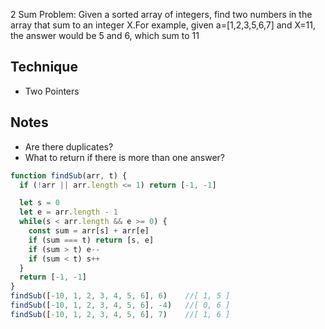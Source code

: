 2 Sum Problem: Given a sorted array of integers, find two numbers in the array 
that sum to an integer X.For example, given a=[1,2,3,5,6,7] and X=11, the answer 
would be 5 and 6, which sum to 11

## Technique

- Two Pointers

## Notes

- Are there duplicates? 
- What to return if there is more than one answer? 

```javascript 
function findSub(arr, t) {
  if (!arr || arr.length <= 1) return [-1, -1]

  let s = 0
  let e = arr.length - 1
  while(s < arr.length && e >= 0) {
    const sum = arr[s] + arr[e]
    if (sum === t) return [s, e]
    if (sum > t) e--
    if (sum < t) s++
  }
  return [-1, -1]
}
findSub([-10, 1, 2, 3, 4, 5, 6], 6)    //​​​​​[ 1, 5 ]​​​​​
findSub([-10, 1, 2, 3, 4, 5, 6], -4)   //​​​​​[ 0, 6 ]​​​​​
findSub([-10, 1, 2, 3, 4, 5, 6], 7)    //​​​​​[ 1, 6 ]​​​​​
```
